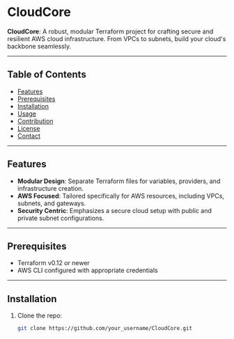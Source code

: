 # CloudCore


**CloudCore**: A robust, modular Terraform project for crafting secure and resilient AWS cloud infrastructure. From VPCs to subnets, build your cloud's backbone seamlessly.

---

## Table of Contents
- [Features](#features)
- [Prerequisites](#prerequisites)
- [Installation](#installation)
- [Usage](#usage)
- [Contribution](#contribution)
- [License](#license)
- [Contact](#contact)

---

## Features

- **Modular Design**: Separate Terraform files for variables, providers, and infrastructure creation.
- **AWS Focused**: Tailored specifically for AWS resources, including VPCs, subnets, and gateways.
- **Security Centric**: Emphasizes a secure cloud setup with public and private subnet configurations.

---

## Prerequisites

- Terraform v0.12 or newer
- AWS CLI configured with appropriate credentials

---

## Installation

1. Clone the repo:
   ```bash
   git clone https://github.com/your_username/CloudCore.git
